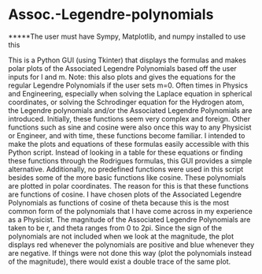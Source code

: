 # Assoc.-Legendre-polynomials
*****The user must have Sympy, Matplotlib, and numpy installed to use this

This is a Python GUI (using Tkinter) that displays the formulas and makes polar plots of the Associated Legendre Polynomials based off the user inputs 
for l and m. Note: this also plots and gives the equations for the regular Legendre Polynomials if the user sets m=0.
  Often times in Physics and Engineering, especially when solving the Laplace equation in spherical coordinates, or solving the Schrodinger equation for 
the Hydrogen atom, the Legendre polynomials and/or the Associated Legendre Polynomials are introduced. Initially, these functions seem very complex 
and foreign. Other functions such as sine and cosine were also once this way to any Physicist or Engineer, and with time, these functions
become familiar. 
  I intended to make the plots and equations of these formulas easily accessible with this Python script. Instead of looking in a table for these equations
or finding these functions through the Rodrigues formulas, this GUI provides a simple alternative. Additionally, no predefined functions were used in this
script besides some of the more basic functions like cosine. 
  These polynomials are plotted in polar coordinates. The reason for this is that these functions are functions of cosine. I have chosen plots of the 
Associated Legendre Polynomials as functions of cosine of theta because this is the most common form of the polynomials that I have come across in my 
experience as a Physicist. The magnitude of the Associated Legendre Polynomials are taken to be r, and theta ranges from 0 to 2pi. Since the sign of the 
polynomials are not included when we look at the magnitude, the plot displays red whenever the polynomials are positive and blue whenever they are negative.
If things were not done this way (plot the polynomials instead of the magnitude), there would exist a double trace of the same plot. 
  
  
